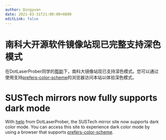 ```yaml
---
author: Qingyuan
date: 2021-03-31T21:00:00+0800
editLink: false
---
```

# 南科大开源软件镜像站现已完整支持深色模式

在DotLaserProber同学的[帮助](https://github.com/SUSTech-CRA/ccse-mirrors-web/pull/3)下，南科大镜像站现已支持深色模式。您可以通过使用支持[prefers-color-scheme](https://developer.mozilla.org/en-US/docs/Web/CSS/@media/prefers-color-scheme)的浏览器访问本站以体验深色模式。

# SUSTech mirrors now fully supports dark mode

With [help](https://github.com/SUSTech-CRA/ccse-mirrors-web/pull/3) from DotLaserProber, the SUSTech mirror site now supports dark color mode. You can access this site to experience dark color mode by using a browser that supports [prefers-color-scheme](https://developer.mozilla.org/en-US/docs/Web/CSS/@media/prefers-color-scheme).





